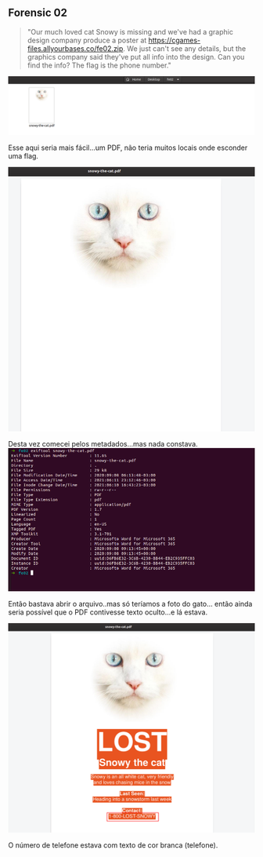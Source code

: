﻿

## Forensic 02

> "Our much loved cat Snowy is missing and we've had a graphic design
> company produce a poster at
> https://cgames-files.allyourbases.co/fe02.zip. We just can't see any
> details, but the graphics company said they've put all info into the
> design. Can you find the info? The flag is the phone number."

![enter image description here](Forensic02.png)

Esse aqui seria mais fácil...um PDF, não teria muitos locais onde esconder uma flag. 

![enter image description here](Forensic02-Opened.png)

Desta vez comecei pelos metadados...mas nada constava.
![enter image description here](Forensic02-Metadata.png)

Então bastava abrir o arquivo..mas só teríamos a foto do gato... então ainda seria possível que o PDF contivesse texto oculto...e lá estava.

![enter image description here](Forensic02-Flag.png)

O número de telefone estava com texto de cor branca (telefone).
